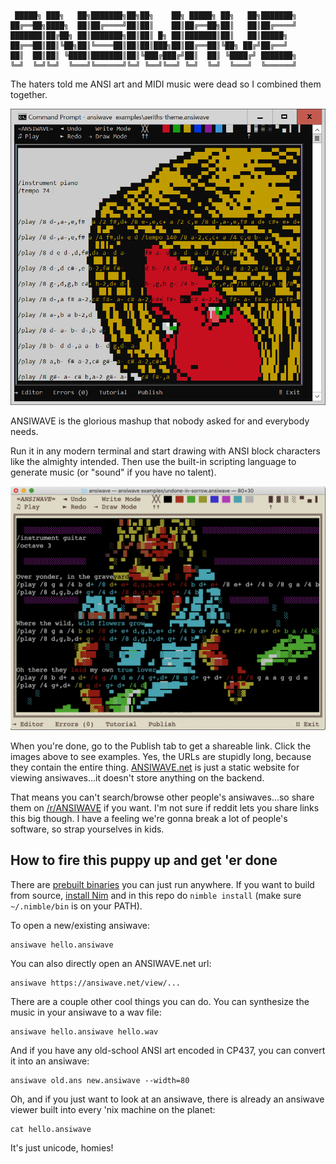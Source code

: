 ```
 █████╗ ███╗   ██╗███████╗██╗██╗    ██╗ █████╗ ██╗   ██╗███████╗
██╔══██╗████╗  ██║██╔════╝██║██║    ██║██╔══██╗██║   ██║██╔════╝
███████║██╔██╗ ██║███████╗██║██║ █╗ ██║███████║██║   ██║█████╗  
██╔══██║██║╚██╗██║╚════██║██║██║███╗██║██╔══██║╚██╗ ██╔╝██╔══╝  
██║  ██║██║ ╚████║███████║██║╚███╔███╔╝██║  ██║ ╚████╔╝ ███████╗
╚═╝  ╚═╝╚═╝  ╚═══╝╚══════╝╚═╝ ╚══╝╚══╝ ╚═╝  ╚═╝  ╚═══╝  ╚══════╝
```

The haters told me ANSI art and MIDI music were dead so I combined them together.

<a href="https://ansiwave.net/view/#name:aeriths-theme,data:eAHtXbmOFDEQzfmFTUYi5Npll0NswiFABJAgSFYE3CBOcQjICBAiIEAgIchI-AUCUv6EL0GyXVWvDnfbPTPLIUY9V7dvl18dLtsrW6uba5sbq5vrq_d-fnzzV10vOy-fwt90rWyt3tuxsrW6ufFH91Rp7dlsZWv__s319Xs_P76Cy0fw16sZR5jNVrbWMm3-yX0oJS5F_IM76-XPjy-pb6Sh8WmukotobnLEHAV_cwqvVrbWD937g_twBsX_A_stHknyDIrO7Rp2XH5q8ND0Wums2cpWykv60Xeiz-A3XDP19Qf03EvTU5m4eMilxjXNi6Dh29X3dYk1K6-fH1_mIfyH9lSA_L-1nxLw3aMuiCFu5kZCGSHUuHBPpQ0davoUm0E9tUkK1chwLr3JxPQbrjLE8OJuXF_d3Dh0b5_8vC0_78vPx_Lzifx8JD-fys978vN6mBikMJOfD8MyXA5TeDCNAssItFSUCQnJyXSV4pKmg4djmvuCAjT-ERYg7B8ABV1UA10KfQ6UAL2bOs91_yH5uWECzAE1IioZWeklVs90JuEHY739Dz0Wcl1Mb7TnFLTMCncwZfqd1BA01HKYAA0L4cLIYfGHQmYYR9xxgv2qKQ3qh81oxiJGpAK68rxMbVLooPSRSXZ5F9JPubnw_gn4rowAJcIUmcZz07B7DAdV_8ygRLXGDDG8-BE2CwpcJsbv6TYvaSy4z1SHvaM8acTQH76lsWwA-WwPhQjoR5qp-3BfWlZZBh6UBiiRA7_6-fGt7cwBOlnMJdho1RjHIYEB3g3FmxchW4QUDocBrsnPPfJzd5hFHAAYNty9IT93mowzhRaY3txYzVnwvxSG_6UK8L_9AyFTjvwvZcr_UsH4X6oz_9vVnHtqwUrI1Ar8L7VUJXcdUj-72lyyxbSZzm-onFPbRbf1ULvoGk1twSEqaG_BdgrRLajzG4qn6zAUsr0sVwaeTS1nOy21j4Ahqqv0ygFVlvSPy5L-6ZCcQ_pHOayV_6mkG3RrOWy7Du1zM-i3lju_ZWaIWiHLTTmWyECa4SrGHchOb1a21jY31jfX1-5l0XpjlW1cvmyGcUviWkarKTyx-AWX5FUMNQfENILVWJamUxWV_2WGDSNzHCKS9u0H8Cg4axhoB70hNqVTGSp1MkBU0kxmCP6X-pX_JWNEJYe1gXZZbS7ZEHMdYpkaqtsBmJ6tmban_1QC-k9l8M9dheAWtQbcCiJKWVxh4Rb11nBaxBzhFjXYcESpYByR8NACF1uMGDwwhNKlrEXoQLI3WVRbMKwtUYnMDIow_g0xqbek4NMrVWiNmRDYbbidjA4WcgrMOOZVDN5cUWcpUK1tlVGsXaBfGqYmBCBW_lnqVkjS5lceCndeRF93GWG3gWPBXeBCcdiYeUGAAeZVwbZ2rjKErO08pj2VCf9WNzfWmKOulf9Ue_oPaJ3-A1qn_4JkcXiqXQa_tYkQWcVWnfwCQbknx0VyrCD5gGNJr_Gt1HGkkxAQCiyB-UpZz8pnjFoKozSaIYhhyJKkRSWDn0tDreVNFjilibJLb8uPyvPo0nxqkGu427H2gywGdZgU5G1mnmXSQIkLPjFvTrVaU8VmTl0ptYy7Gko4p8n7L1CkYr6VZFKnJ41qWhrEtaWmXXBvt24NhVwwIzJYaBlHzFhEHG9jRILI-b_A8RjjakuP1Cwf3jWpRe1RNhRwgDb-FUScj8GM8q-bTaHaSk-E3N0Si2z7IK1Aq2xrnMlCR4c4gSIAzdknDWllKxOmKr0X-_LNJKipxib1XDVkrQWUXouQjcBdWNCBxK2AXa9tbohUkNIpPNEJFfMJDSwrLN5_0-mvb4gR4--3WmYI0qlfpPCOCQ1KPYfaKi8GFYNEG_EzKiUs6mg2S5TItghFZwU5gkUDmh3FDlT9vbJFE3vp_yvSwBUJUVH7e5zdJuTW9ssMCR4bZQa4C9HgbmKBLgsnX4zqqlOFiXZtOJjEyziVRVSxTbVwdoGl_F9YTvzcpif4GseH4tHIJOzsFSLCquikeVjCfHbARNuYe2DJDEKl5K2q-HJlq8pryBANtw76WwHfalPPJ8sfk6WB1C9OWR5ogTSaXZORe23qeGsfCSkYblruKtEhH8u81cwjUNF49ioS1eBVWOWalFFr01q_2c4Li6BcswpreAfcQvN7yyuAL-zfLwrxJMGAWZeEXtycaygSFMWcZQIqN-vuLfYEvIqjEirGbG4wjogYTbsQmkJyMlrrLwV7WUQFk27uQR5ZOe8s9bz6-fGdEQWyeUVLB8DoUxCSCvJP2x3U_xNFBGwPKwpum2wwak-ALCDa0LyrjQbpJsaOWSjVRkNuxNKn2gfaTdrtZWmZxvRKjVWHrCaU_yexJpYGBOziqFZwAekgFUXAOv-30gEzlbEyWrFjzEgPbVKXmFSdWRlbX88g4MC-yqQDhh9w5IBvt0WcYKnwM89w0_DqgI70fcPG4wrVSwI5e95Zq5N9GDJ4xWJJhwMdCG36ikcJ-r9irvg2SenCnoVXFC5Lxl-CaWZ3a5v7k88UIqww6z6wdrPiC-TPiY8By6I2Eqdeui_Sidx7C_dgSjpw-IZL5llSVFHqN9f3M5NN9-lm9llKd2crWyQaQj-ziaWsL0nsmUqYy_6KpAnm-qTdy1RRnm6XWQ_U8F3ttfXAzwcYzq7s_4Zsyk_XmUhV3Nc9tKPmsbeftccseFSVjxk-hB3i5yJTUIOlEcwErjvREbqIo8oulGw8CCa4FCVoeOqpNODfrWxtHCK5lmFhZWujkHsxGqZ_OTccTZCW4JqVTN-Br4iZpEOiFxEWzUIktXJqaflOTuZdMlIW8gYgRILGm6mRMlErin5VaLmsAowQUuDxzcrWWk65jm8xaS8EEAvVSIvjSg5DLxEqIrqlBXArWwBZqZkF4VidcJdYglMQbLFiQya8pSwxtiEYA-fSerrwud85KU0z9D8zQuSZM7btlrbz40pREFbQ3eYiFaDExsEBl3UwopKwCW2zzAuBNHIb8S9WbUYBchT0RrNohFiUoornVwCSId1jXyhnimylIOJOA3pli-m2RbM3hBxeoGUX1wsmQUfUbohmIpV4YNAKlimz1EDAM_PDSVMxQ2DBEGZECUjFlqPN_AUlXpJMoOCzODKQkFOneVxvu1hPEHNZfAxIhiZTWAzDrhEGV6Qrl0P3xZqa66BshcnsDKAqd22yRbnil4BY5IrI8I5x863SFIgPMoyLAJceIXEIWUShsatRxWA3IoFB1SDo9vLb7Ds9ENYDbLGUuCBETVqlqPw0M6F13-okj9N6q_YamA7CWVIGOTVWzONFjZWk5NKArVO9xTwiqUj8gSGlJCWO5rHynZ0HtfiYi5BHTmVUoXBsBklVmlyu-dtdZva6IORbLjiUg_muYpkDjLPrQjs1dA7aqKU_hewE0h3ol9bMGgMq5eWTVx0hD-Qmrk9_IzbqbheWuX9_oosZiRowCRJbI1DI-G3QCCnEEluMUIsyfcfz5jYxmIS3jnvUCePm6GWauCNQHl22CcD7UhAWnVVGrpWtpJaFdhsbLu1ElIg0USfjPUM5mI-EFSDQw9QgyCH0SC2XoKpooCFR1grXkmgZYcHo5KFJhpQDmxsH9Nzp_gPKBDsQYp1Dbhy4d-eZH8zFIllX6pa4AGfgwv1RAFyAj4rRUdtmjL1GCb6cPs5ddl0axwWrVRGyeYhJqVhuQ0nWkAXYobRNlMnJ8CvlCc-BlYL0kns6K1ts88l0F3H-RBxZqBDGHlHI9m8NoW0CA2jZCNMQYBSbgVXEknEM_23oPlreDdhfjQZCH7y3z6ZqeAd_EU2nPJJC5Gi8ePcqLXMxcygKH0tE4giQ7VFkSQg2VTKDBUeNlqPBgGgmEACrEQDpWWV1QX1cLA8yK5cI52g8QV3dYqUgS-G6uJgjAUi2O2uDco0Eii3foSZfZCpgc2ax2_DySOohRRrY8RDK1w6zErs80Y9BULGM8m5KdfCjlH7zCpH5MXDUfhkjY5LshooTZwGmhjiF2EIB6cYVioE6TtdmvD-vVATAnPJPIFKkRmXqTKNJM1y_7o3mLxypDQwpFGHZPpyHEKJillSioZWmr0T-ADlLNGI1s1cVOSz6Vp6Y-FkIlZktJRJZyJQZermLauf2ialjl7Y_0Dap1ADa8h0gMak9detMedpWQxBeI3PCO3CIU7xC5FV06Nd0xghN1ZK77zJcV7N-56ihRiVwh-nFzAZQ29SpJ7jEKrVdYqwLEFsZYmSeCKYxS4jxuuAZ6g3sPI_uRX_6fwfXpDLPd7OWbMQPlKYuxKhnjIvdzstgrWqqQpPMCxKuZ5z01gy-0AdWhnHZ3jIXgKaZtRSnxrBVRYMBS6O9GKvJrmxn6oLZm6adpZcocqcZQFnn9CFdb_LnytbGevYuKL0gJifE_zXuaTWYpL3tVCjORljdXPe0nk-FkEM1UomAnlXYaoVcnNnLuObwb6LIzY1UcVEXjOjBRjejQ5YUw2JoPQ3M9jSx4VfzjcjwmK39bTgBAOdf-RPGlSZMNiik3lIAuISb1TGT-4wf2_FUJtyLxFB8HFRFTN1khEUikIHFpmEkIxVQQURwBX8ylFTQvAeeiNaihWII3GPYSG4sJRtipYg4mgJDhjc6k78Yg2_7kFGC-HyYa9BREJfHYkwYDD5SKvrxgZrqw8-PH8Rbw1AIOVAoBuettc4nEbbLNnEpf-PexWDP_Z2pUJMBm1m48kXWLxUQiMuGWp03S-fcDsrmQU2pBXB0FNEKinJ9AOujb77wih0HeyBr-3-i-Ea0qEEM_vMKBsWihoQCIXamA0P1xYHG3_1A3fiqXe4gdygNIY61ihkuEtoM-WgYQoqzYCR-k8o3JlReydyoJEA_EjXxRjIn2qXF8YxHm6J08qRVlt5WAp_XLRaHmKKOERLyI1pJYoZwsi6AqIOSa5nnGaYfJS8iloUugMlGj15molrzLcJcqMNbsgPBjF1IKEIrmapNgxvitVtSeZtClYogNRxLeOHpDObRuHm4HZOWjHX4U2aOAObinzE_ztqRuZhimDF_MGQaE2-AjWY-2o1WKywhOOWxkD2AkBsr7YaHAd6H25loyxIAQ_riY65wLmMuzV5mN3M3i0LmvuzFDu6KtAzKYZ6n8ihQjXYNpfqbvrH7UM7iW5gJZyXsga5MSYJZ9JTHVI7CGnkupllPVHP3wrzSgmbbzySnc5603snK9MDlwFNlbXN_MnLoriRBznhjkVBpfJhR-BT5kMieyALKTJiZbSZGTRi5FDejkv1uvHKmNiuhseyVPaMqYlr8f9X_H7Imdv9Xk_AN5Rkp34hUabm6CxWcE1TGjeLvTm1lr3LEUx4VQjoGQVncMCNWYFWW1Gih0LhSg9amYEeXj7ay5ULJyUjyKCtbaXBYWh-4MPQEHGTvsEKqOCxxiZY2V7xFKCqrPJKOKhyDy6I6ncKgKqvFOc9Wm3SWnI6aseEuYPGOK2dkTpSDcEWV9KHQCOApdb0VA8WXCZMXpZxjkEKtEdiq0ZECgXJDqVLAImiPf69UtF-meX4X7KbGUMTah1fahCjoLHq0tcdZHRd94gpNr2xtHLLa0YyfOlrHFNXIdBSviT6i-ByDesgta4pWIypURPLkgDDJoiQI0n2zkVxoHq1WPO4Zr0tqxddfiNvCpUBiUVnIS1-AGmUjpEy-ySbOfgRdtCCJWoKjKbos7AqXBEAFPF3ZyqSLhABkaOgjSWoIHtZYEBHcEM0ZaiMF4x0vlXdyJ7tpMSNVBGAxzgBfGXHZZRoWvRIZYq9oqyTfZu1f5Fet1JBGE5BjqHXzLo2yjiDxcO7Q6TCL0r-ivx6E_BN-5p7LBBlqdUOYKgy-CqC6qxPZpMMKuA9hDNKpRrZDQHHhcrH0gPMdTObJ-CN7iDPuIfwRQtIUjaNSKbcYw-h3rvWgNan8VA_MivDU7kTH7COote7ijtShfJtLIGQaWporFa10tCuJcIEaTbB2XUA3oAtoNzG-oGcBEIeD8ozKjH4ByOnNv7TioPRx4a1YexIEAQwRD_k-Z2Liq_53tBMH5wV2UGkeGcb8mEFPjDXAk_VJ392EJPye7_wFsBe1rj23vvgrIr9VFApzCYUXZReTQrHYPY5ig5Z288YlZ9CIcEsG2cFDQBAUHq-BsPWuBFK1F0FQ-hNQqELjonTL09DsVMTPoNHZyh40GFE5sHqUjpF9sy8Rr71Ui14nErYp6JzOPsaL3BzQIxwP_FjKLBxzhDLZAqhHNjmW1oV6leskkKCiUurNMeoUkBecSSYP1Sey8HRWbCeF0pj4kPqESi1VySPHgLkssdRnAgnNmgBiQ40xNO1YE9zPUgePE6PHGHOUU93sHHivEo_lX577qD03Pv-MV7GObu5s3UdhIT6Ng_W1zY113L44_dfb5qVbao-6fMtuT3cgCgr3za7x-w9IUnZrOngkZ7_BI_YN4UHmhFc1lAnUaHWhAjZaEi7DtLhXxpb2gFcxedrhmJY2KfkFZISAHfCowZlPvmmkjgpxEi_oGpzCUC3_8HOwMjxpbPpiowTEQ9SMWOXBB8x3yjCd1wIBl9m-C5E8cwRNbLTJvaG4l5l5KK5cgFamPjWNoo0CNHjWpcKWMdRIJAptLEufNSFGnVaTsil-zBmyjQGtKJqqVcBgBlRfSnRvokYzOoQqOUoZ7DzyhDhx7lAMZalT55VfUDHdbo4xuk7Lcowy9VZ4jdqypcdGvPD_WTae_L-wEXMrDFcPXAzfRiTmE4-TV4vQiOBHmt9T-9fr1fvpueK1wXPLTe3zsfTH4vstY_Vzv2tsX_p-E9uMEbK37DtqKr-DvE5KzkeqJfW24FdeYupPD1SJcspud30baGOV1v1FO-RPSjIH8oQWBFInMvhAVNF6R6hg9f5WwerdroKNVABqMdJoKtWRtusuAYUdbUkIO9qcEHa0TSHsaMNmXwDeoHdJjaeF46ahIjE7M-rpKA6uDjD53YVRBzcPBWdybyOfHKMRqsI4Vj1qidNcefozpXitQFiLNrGQbSPFRevrLo5mVdrRaExRbTAQxezrcYzZ3aTp8cTOp8e9w9OHQFWd5fsim5qDjoZSDpLNBVR7osyZTA9QDCQzradcMpM7TSfTPYKXWqnuEb7USi2IbqYASZDMFFQJkpkCMfTN8vh03VmcCI363G7JUaum0OiuZzIHbDHaoGgDKF8DKqU2QBJsoW3Baot64wQ8X8EZFHGOhf3Qyzoda2HkErHHZcXE32JRjGrqbDE0iRWZLSNbJDhFlabVM2ZQylnFrpN0PLDsaNO2azmacQXLzkTyZEOjWH-XaeBp2w6dWk0aIlnP4bTB9B9OG0z_naXEKOzBfACx6S5L_zQzP0e0rEM_tXYD_dRaDdpShlL7eQ4XxDeQC2IP_1FBuBkGi4PltipnEJD6OGx1G3S0I1zodR58Bq7EPm1MYYMNCUlzFqGBrC3WWHPHsTxBt8Rq6gsXq7VbdKzW7tGxGshKxwqFkrZYHfVytjtwMeB_5tTUtqKQ2mIPnxyPV1VAO6L2EgRE7aWKeQtMDdXfwDrzGsq2xp9YeI5vFa_2-DW7WX8KvZjjU5jeCjU9_Xe0w_y16OUUPoVeJPcp9KKfT2HSWFYp9KK9T-E_RcXm5P4U5qeo-TFqnnZgqJynQzmRefp0AaAPiUznXKppJ0kKPpk5qwT1mgcDdUpz9hWkNM8Y0CnNg662zefBWZvWPIgbVHMR5KDKNze12wTnEVq2odZQUjt7O2-qCx0f5oPnXBYxYoK0Q_P-ItNeZrnn4cVjaS-z3ItA5Fraix4ymPYSBg6nvaSxs_S-_FvHznL6sjg4TTGIz-95q2338WwNJYzut7KyVq2p0BEqczK0KZ_Mv-AG7nIyLK00Khu-WOdWNcmkWzCtvKOncIywXx6D9i72wM0rRXj7v3DqRk-pVN1zu65UX5MnPKTMuW11mLB0frZJJpBkZoeLDtP91lkXF0_S0bi4X4U0PhaqdsmCwPJrmbM49sQY6FCcrxEWYycW7CxCdVmG4q7B9EQQkWcVFCrG0zx8VyFRghsYhMHETApiZ6HwPnW6n3QhMAtqox8pYVY_spWAR2FevgeCh2Gi9FCpOAqPg3kZec6nqQGYvCIw8X6yKuGcuneWrQVSUkctkO_oIFClJXQgS16qxjmccghWdvRaopVm1IGailehA1u8cpI7TU2o8eaTDo1gFe4cqAyDIUeznpCmMlINhhwhHlX7kZ5UYUc6VIVtqVdoVB4J21O3kfExubwjvbu-Rn8YOb2FYCQLD8T1sD1NUhnoYdieJlkWGfXUrad9R0B4Qhl49LU1cWzjGA_eWZgWINq2wrQgmGr55uJ0dxWUqrm_plQc4jR3xZz5tA0DHacNbuRjSuko1ggVCHrSx8bqJrsXT6ojVHRM-Aoz30zubWmVu7OSNWbuTTI9EduQOIg4uaiTc-wY4zpiLzFxxDbWE0Rs40NBxMmN0yboBBEnN04fuC2ijhO6g3Zs7esQ8lFqM4zVbQqjFhnnsuxXUQ-4GDuXV-Nei6u9ZO26snXxQU2yHxibayhDt1-JV1HLSnR2ZuYT7vGIbd4FT--OAGd3s9WN7ULLsnZFq8pdODB8BaVhe9M7XqNSXa6OVj_ZwdbtUK223u8zzCrX5CXbtdSxzbwvt1aL8n8Z6vk_bDqS_gv45P8KU_ItbccyqYqV3OsJ-a4a-Oi_mgkuMgHUbECBty4hSWxJs3mmU8e8Jy-FJIv-gKWIguCYRJNRYFgfMB9Barmo3os2zrhUrHjd1808cQZqun0sg7SrUW8VQpkzDhp2Zxx0gVWcVoDQuBgHHaMeHk1m4c9Qd6Thmo22oShWj1MXrKPSG_-EWtBBVcEH5sRD000YflBXHIwRijiDMZqIa848QpF9wXmEcuhgjPb-G7QIDcZoGg4qxnb0eX9bbUepmlBmztbtL1XTqAXzqEhiHejjs13rjcYZHpwcs2dA6Jg90LaoPHsGo47ZxqMCswkrS9N6Fro3tNk0xp3SZFOQOGi5HhgIoveMviD6nIWf1m5z0Ztq-x60ChOYXIGJWOY_QLlk0-G0YcC5pTQa5a7BNOZoHU6jRxiKWoe3oXZGEuWO03PuwUSXpwYDj7XxgDNS3smVPJQqGxRWTDWwY7J2cLI2HCmCskNoq0xKi8tX9konT5zooFyhzrTN8VvZUBPtKtFyctqQr7aD8cAF7lzaAgMh7AaI5j6YefIR1MazqexrD8vw7R5xyvcJ8ihb2eKez3gaB9NYZZP1tmt79h8sBiDcWbac1aW4A9lggF3RLUAJugWDnm6BahpGBPtmbK2EoZMbNinHoL0C3lpt3D4Cab0jFrAr-wgYkTwqTuTKhJCerq9zAH2ac-l45S0EMrxKuiF3CGKLIPkTiyp4okxNYevqhMP20kEUGUV5kwOlNc3UElREGAcBuagWJCSCZWQEMsK0VJKdJqQ-HaRGB2jC4d5VOmtcLjNEbZBAao8CcWIgkgyGG8k0Eh8r4aLtusaCDnaFDjpIqjpobfxR70lXKbbTyzsnck1_0218zUemhlvVyNQPCA2ytbY6wrNzNmTKhkLGdZucojWjgSaJRTZiOiRSpZ95IgxZPSG2OI7rmbQ8VcAiILWOP53WCbh5_o1aDVs9Sx5aCsvHC4gArGRPdU0grxHCUoKgFbLescxoZgtN2ZV4xVWmVuTPInZNka2Gtv6hQZlRrchI9maSt-zNJHnZm8ogSDeTNAY3Dzkti27adYL7y30R1_CRktp8VJC5ngw9VMqsfXhv6KFpFwC6_PzB0PMyLGl6YV1b6lTonGUKdGA4ELNWZbyrZF1cd0ADoi3hs15F45mmeb27cVgAYPDKzDMW2K7pHAysLEBjge2y3UrgTK_NaVPw5tS5PHa5romhCD1tLSlEMtL84RjJZwIFRhYf30Te3Fh1S8zHY5ih3RCjqwnD1WrjMSrDfCBGVz38rGJTjMYRAjH6S9U4ZNtL5aiM-BrbpQhNgInCQeDmyLqI78pxVB182phETFro_0IMmIvBYoYW9UC8Q9ceKH3h71qUweVf_gw1bolOJ5leC572pBgUCQeFQZY84CDDvN_jS22FMxIgiy-lknhykwiGShTMzIgXzRWPLNUnLMFwl-tzMkRyh2BOMkQ_o0IK5YgdTUC9lKhyrZ1R5Y-vgsqrQ3xR_JWWAOpSh-4ry-U0KutYXpiEqvwzYWv-mQQmEBvzzyQJ5WHmJDeYwiLBahVvRT6AgxoLtIPIz0AfpLLw_CoRn6VGMlHz8ZI0AESLkUYvNuLSUai2IA0BAlmz6zvxrIOjl4FmPZUNL7ZFV0jSeyIa16lROLL8K8C0JmE1hlN9WUezFAwHSxWREs7jg4JMtSHXKdfVtQaM6FkaAl8ebdQ1ijpZWpbWpKXa1H75qNNZ3gkXhDNe182zFHzEuKAI0IGDRI18dHo96-ziyypdoeGxKK8EpHmpYDZZUAFgsXlNxxYFu0Jiw5cQYKRvEzlRlVngQPQjCkxbDac2KAOKET8dAglR9BxSw6XU6EF8bJul0KD4zi5C1rvBug1gky1N-27CrSAUScHWEF0IFrMGg6da_2zvq1z4vsyB2vskumvbppJUg0dkywwekbSqHlFupFXKQ5Je10kBJkJI4clsbxKDFCvZ5bRhzOa-EpUrCl9U8hQOOnkwnG_vOBwZisfChf0RhAs7JwgX9lQQbqgdp9QXSLsSDlcBqGn6gaSVJjgWbrwIfem1lq-hC9Uam7FwDV2oFm2NhfODMA7X2tUN7bIUEhsCh758Ze8anoMkYUnNLg3kpBYnjoVrqKGa3KmHs56cQyE7sofA43UnPFYucI3BG4tiHd0agze2SndhuHHGh7CNMT6YbYzmSvT2L8RoIbTtz4Mss-0xxqHXxhjnyzZGTw8SZfWUa2KTTWwFVczu_CDTJnT3T8Te18ZK_O12mPe321mOv93O_vztReTbQ7k2bh8N67jLbasBInEWtzdit4iOuymaYbftonZVTBhvyawAqj5bOpVdgi2FznhKBjLncIZmC3bTTG2RD-QpywDhcOnIYHFAWwLYghdYwrR3ARnT8WT8bG8u-jc5ZJJTAdo1cmHI5iX2bTBHiQnkVTJxsClEGTCcDQJtG6FhA2xsznoh1Y5tG2S3miUbIpeKTGXFsujMk6Vx2PDV4w0cX-3GjALCMuOvTBo0Zan0X63l6pGtx6p-Rnq3TGNp9KX_amJMJwi31NRWNaKaMuuJGOQ4IfmwSsQy1foBdg0wywIY3KxvmX1kJwfhkZ0FbEvQzjDDo3C38oEErZBgHo5FZrUyLBI8t54H9vlY-mEbwvOwIQuTKTDKQA0W22Jcz4eJ0aSFwjUEDtyi4JUBtjr0Ksx7ySfzt9huB9GyGFjBLqsxGKavfn58lydYkpsTuKIsEM-gPrmGXKB0hluZqoS5IeJ0NImWgpXVDKlMJQCXsVRBbPAbh0ZYYeabemZRZjVNL1e6D6aeeUUIz7bk5tUiQC5mFlKo87TpX2hKpoI4MeuQDs_MpaLx5AlfMtGFc7ZJyMg5FzGHi662CcmTIGUOGiUyO23ky9V6zcEKld-btTbLTFDgbsf3rS8Y3U9uXdr9Ij0SF6FyyJ5Fm_woqbdxdKo1ZJYSsqErmYaHR2kcP5Q5VC1B1Uq0_wvJckWUPeSW9_okuIApcMgUfeDiaVg5SSEOv7ZJQ3yg3eOosjKlI_xIE7vw7VUnrClbmFZ4eDUrswp1MLw1fLXHCM-hictUFLqyyCvef2MwBZYtKkfyjUXqqd2wJDYWyfrBNUVS61-XmlP7mJg3J-ve1xSpJpjVIq3RwvziDtud7fRapg-W9RsxMI7cDgxB5LmK3UniOnJnZy2w2O3IG0Seq7Un1hkOfJbFFZ3IHpTGSyUdka1HelfkTkDVkaeM0XlzrivrjdEZJybSD6QwuQrDOn1XCqHqP56CZuVkUerkX7o4yudhegrzl2EqnmGTlEML6iaOkcSgOD0ynE2hYq_qTIOLMs-ggWTaZfnBZOahFUhmIsu2ycwDB27Zs_KbmZKiPF5Qk0Nac7c7PV5Q--vk5qmp7M4qirSylYENTRk9cGkFuYxYG0m3R-OI_QNsU2L0kWzEwTWZyLIva3mSlVzCqryMFCd1eJfXQxKFTyEi2xjS6yFv0iGDF1kvsngO2SajElmvZEfGEkftYYFGNmuSw1kdbYyj2hcvbr8w4U2awQEPH7HrqcUcvmelL5XPKQVk52T2ihWbrC8ZdRrv38Gdyt7MaMxNCX4RIhOrop6I4lUp1nfblh8LP_Fa5PwUdREkJXJfWd2AN7RvH92l9aF0l3OitaHuAS0KdQ_0LDc8OOQfQAmSgSIb1YIAmTjIAKc9qzxk5VDaoaoWKihuEEpPv_tQVDLteBOF4yS1r0klKDcPmY3aQo9VSocea04dWjtBmtCpqzgCwAxBqLbcjOXIzWVdc5qitLYZRNGuMMsq2ITqdxWMp-NiN8ymDLVHZlOUVqrjMmouRoXt6rbYT6wx0vioXlRO2t2xMVJXn0_th3mKOVdZKeYgntiY4caitGzSrurR-1YQnSGLL4IKi2ko-L3BiUGWTwKxlNeCyqqeoc3IklCGHlU0j8jbsPEkht5tI5p4ZvGHhLK5Jwz9Fc0-sxSdp2ALmy5r-OgETZr4oj1FeLJaHuF6RGlclpvflPnncEU0XTBXLJPHsJQPWgmXrcpppA6HrPgsc8yZQnAa3m3vR_RYVvBp4iteTobomB7TZitm9l4LoLwauaTiaE8OQaBjPeUQCkJZWhFI9cEZ3eItiEm-KfPoTHfhdkBCjXNek5aixaIxT2qy85YSiklqU6YDLRATBJH0Y_dKCSTi4FFoUIKpcPsIMgynyiVIVMlaUnXj5UAp4Xl9FkwLv_65E3oHggxazRqmhJszGpzUW1wqI7MfJKsVvGibu26YrtaiwECQwcmshgo0ZzQ47YJr2hi0muYemqYXtOg2GGjEjtiR0vg0YUPzys2mnHXgPl-OsY4WB_PcZXr9OFprMhu2QgzLSuuHiuiQ-DClwjYWki0KQ0cm82VADlOSWp0dEp8DSYw986yYJ35zhh1WrUfiN29444CP2RTe6GUhlr3AvY9rBMWjHitCLokhxfdemTp97iyNsWd-epLWp_P2W2_Avc6MaiVMKdqBDggoSwrg7Zrk4YhO9ri3gEiV2kpZtk_grUpoqwCUtThN2Nl1o6wZQNMoJaiWShRCRrFcmTnLzsVAMUJNIGM5ErN2yblIq2XrHd4FkHYGUSSEIXPPj9KSmIToGWg-5TQ02raBVAeOR0skDAWo56MbI5LSQf2b9v2hktjhSyJykaR1vtn5VvYLwXgztNvnizYSYj1PSi5GbQtDAeoFlAQ767jpFFiMwuXABpl0iL-_hjf3RIgq_tKkKOa5EyCIAJnqeqA81pAB7RxtOCJe6oVLCMRATmWnS1AEM4oqAlSqltYdAZR5BzEHHVRnQzzQ19xWVLq0L0hRzZA0yAO-4BkMq7zWCJlBtj1Ir2OEsq-8jAeHREhJQljzUtLYBrHlsEMlNsB4Li1AAwo380r3iKTqGEXopGHGkRPsWSXszRIT7U0pbNExMSIf2dAMQun5ukiAwSTkoa5V2WamQikiuGUTRMJC7HBFLlAQrqTm0vCEwylLmJmLE67CwKvpjDdS46RxfckcBNdycoTwcdsappZUxcK35GmuLXSjZX5yIYUxMwOrUuIeVCje6MomzpEEkjQJOctWQGU1CYwoTdDI7KVVZ6NSKu7RPEcuzapaQ9OZjOv9B-ScVEmWzlUtWYL_IJWat6qC9TBsPZb91a3Zlfb7UsTJwwdBsPB3vj-RMpvPrdUbvxmAwLNksfq4PxhLrQnupNnFaUHRrENEvgyjwdbwQhmwUbmLukFAjgEtQoHFgplpU8Mfbc9mJapBZsFtISQY0Z9vW0167ZdKCRczid6pLdu8OCrzF7NDZxE80WDM5CkwMmmRd_u5yiylwuZcKgoOXD1hIpSJA4doM_-sZM-5FnLkevNzWCxoqdwQIPK7Kg0KKjrMFMTlFAm5IWfsIU2kScmG_Rk1Qc5BbrVLhkBZsJSWscnQUqVGcuEpAeDfyMItfVKdmahJlmsoYvO53qo2Q6c-wZaHpTSK7upX3sWAoQ8FElAycPTBnJHTWBS1kdIX0ROTR1qmgxsWgHAnax-ToE-rLIGGlkBAMh4qUKboiY5KxiZgeRmakYYFexiybQnbnKuoU2gGt3bK0szXdWfQmrVGUQVtIjql16nBpzCP87UioZUKIaiR7hzdmdPXOW0Wk7WsTxpm2ZXYQthge02-hqmPWgcZo1htlY0X0NhQHGMdzx6LvXr5RDfIUXUDOKYakNoAwZXsWFvDdmmmN1FYjVnOkZsJ4nknpE8brDqKUwWclU0HBN2XQHCW5kQVVC2HbsNQPWcMMlCHPAwdWpbCMDXP7MW14jtga9OGbdpcJWyARyjkCDJQJJWFhAUiY0xYFCaQzugcpICFbj-GgfUkbeQEkWKCKgcWyQyFpatkR6RnC1cCqJnGgWucmgKCMp7nJTtNTagEsG7ONBDwQWBqlg_62Qagq2LK47DACNNkAIjHTEPbTkBFeaT9yhGw1fhA3Qjuspajg5i5hsz0U60NXqmxPFiFLgrTymYTdHl645uKJgIMMySX9_tQBIcygsM-EKcoJ0cOSFEBG68SX0TRVMLe5pl2KeITbghCRERzVFM1i8JmGtMsAYFqAmQDAsFdO-FREfvIDzAOJI5J9BeTIJnplHUNBFmYb0bQi8lQQVyFBqVboAW459i1wFCmvtAqABSxnURHE_ayUCmCLyDJCmHx2OG6sWnDg1wTD4Wy99Ian2tBFR7T5FsJTVndDG-VmZBEACGPHUK9qFQy8-VlLjNgjf_zEjFMNW3EPYUXGgFCD4-AhERoL8v7tDWMqzzfHlATCEpMWT3SCZLVAF3leogt15OFABge11FDsxDMnEcOlsYAW5lF5tB8Ese2klornXl2EJCUGS2GvHCeo5cVUmEVTaX-efDo9s3b9y_fnV15MTt6-dGTm9cf3VPeQakMrs1o51akHp2V434igHlgUNVWvFATT7jX2whCYdKaKIDslkcUyMgodZmvGu1JmVXNDXL5_uPbN25fvza78mL2-MkL01XQv6_fnz924cTJ1dXL1x_dfnJrdvPy7fuPrzx49ODpzVtkmKDX4ycvbt6-fB_uzGZX7j64eufJowf3b199TPf2r-5fXT24un7q-Wz289P3n5--__g2u1Sks89fzxw_O7t4-hgkol6peDuOnTt_phT-5u3L9_fOzl-_PiMqPLLj1pMnDx8f2bdv7eDVB3cf7H30eN_Dy1fv7MPS7Ll598GVy3fTrWsPnt3f9_jJiz25lnsv33-84xd1ewyb"><img src="screenshots/windows.png" width="600" ></a>

ANSIWAVE is the glorious mashup that nobody asked for and everybody needs.

Run it in any modern terminal and start drawing with ANSI block characters like the almighty intended. Then use the built-in scripting language to generate music (or "sound" if you have no talent).

<a href="https://ansiwave.net/view/#name:undone-in-sorrow,data:eAHdXUlvVDEMvvMX5vIkDhzYpgtl6QkQQhxYJAQc5sRSFtGhqC0gDkhzGKEeeqBUqvgtiF8zvwTJS_w5cd5705Z1NCO9l8WxHceJHSczGA1Xl4fj5pg_g9FwfGLw18AejBZWly6uLg_Hs4MpV11d6I1YrwYHo6XheHawJ88Xx7OD6exgZ3awMxgtXxzPDvYHI26_4RyoK5_ZwRTeCOCTd5tvt849f7e2nqMxGC0uri5dGHMb9J3ODib63UlINIMRFZN0RYuf8btLXBqOZwcTA_4Fsi7y-1QJ0oJE1s5gtLBK6ZA45fTx7GAXEGaYte8E2DflytOGKiGMsl6fLzEmYySWEEFhbk2pR7TeFBqfILOmbYSJCADcwWhxkUEIxxjKngIivk0a7a_UfRls7j7s6IkDh7CwZ7SvVCS5FEmbUNaKfsYF6a4g80sHp7k3WaQMP4e4k6gcb3rPhEqwrXyJkwQtUTvVL2Wn3nZYhv3MNA8Z-fpgCPqCf6lXsSnkpGEl8jJNzNgLiGd9UuW2QBYqfNe7XJBOGobGpIwtx_hl4LsORSbZI5FKizYwwcRKO8iqCfdL2QXYAyXf9vkLbEF1O00FjvAlBusQKrPD75SmiDLdlWHKsu4kEQBWEjB-Kqn_elzfNPEuiRSpLO-huvlKuJW1j9JsmahZObF7R_zmNNLg1u9kMFpeEvXlVgAhLwLov-J7zDzIyOd5Wmnj2TspFZ6IqCioSuKLpMM4tdl_oqCnOAwDXI7322_dl6j_Ip0NipUV0dKYOJIWbYI70xbU2uWcHcmZ5msDyf8yO9il3F3ApvqprR0DuufjENE-kWVaSczE1nA8OHaIZuKCI2TSWOXl4bgJWfNbBku_freO3-MhvzsYLfFalbkr4iwCkPVvSmRSJ0kwjCVNpjR0FKGJUMetj4WUJDD1xipRQClMwG7qvqDTkjjvN02SgYQmr-u4hmq6rk8upUfsatdN1ANiS4hNomuGSVPoKl6TLjFD9mDFabzhBeeuDk_VVL9DRwGn2Ko9b4-v7PGNPW7Z47Y9btrjO3sc2-NaCAwgNPb4IgQG6EC1xxkOIKeoUFnikmzB1MKP1kVfdGpVrWlTrdhRmTZJ8q1SqsKc3rs-9S7YsMenXeS_D5kNbF2Kx3EaVNHcKcIsC2geo06gzWjZhzWKqJllGQjpXdWQzGTAP2o-CX7np4degqURrRdQEChbDWdWtloU1hE6E6WFe8I069-eeukYlJICEslWJbNHqp-tmT0mLlFGBkLqaamnCb9CufTqHaBBMInmfS7Bhg0vUFhJojVN7ak87ucLZKZ5xYlyMgsBnRBDNyzvdg010IEw6j6Goxl04LMuYGdCuLF2hgKgJV6GTcQaFxpuUy7D1eUloY0euSw9MgR6JNqWh6smiuLGVEPOlI0Zd5mKkbVNw1L-RUz5FZGWFVY-qkySx4TSNRE6tbObQfu-tcf1kCvQt8BMgHApLADchlSAGwNbDgs8CVOJ8QurSyury8PxaXyhQvpC0PWFkM2KkcIAgIuLqwuSIlA5ZcHX0RSSFZfSp5Zri1JoCLgU4mFHGWJNR5njwhBrLS4GFaGscD1Ppv51yVlPAHjKQfp8TlRH4SHueV5GRSceERfzvApMk9hKXsElyBNRnRtmBU_KOyyeFX4eCWYb7YWY9IQZSctRcTlsP-Donace6ci2ekdSmn9gKoDJH6Z5mCAgFZCGVIBA0oZN0LhlYDa8YTQnfUF4pjfimdcl6Y2aS28EMNcRMPYVrr4TE-A9L6_Qnb7WjgbFD31flnPqv1dJaxYSjbYQ4a7EEM9eMF2PmJz7vsnTMyAAKWPDsnYfuQaThZQWTeiigFVSddV0SDcgGwDLK7w2Lza8BJPkrBQDbsesNNnmUQvTvGCwuefsgKIIGR-6C0ZGU9qC8z6aFXMTyH6kLjwTeurBEf8CkdeHJQ21G2QYl1pMKWQhbkypw5gQz2niJIe-esbND0v1k_no-OXtdrJ-1RIDO0zt_rRWb6xR9daDC0b213ST3hMZGNctbFFnacYUcdAkyyCJAckf9iXWNjFgPHnDTbZd1ARn_qcERkLTrScSON10TLEAyasS41x3fbqEbPZ6ZI-x_QeWXmwVzmNBfrBHsExhroxnOpinGAI9EgTVXwQjW7zmK1J-f569S830TvY3vFOLTlc6a4BSiEm5siUfaKiB88RsodMC05ALMVxaUd2t236ssdIARR2uTisxtrOxviuhAxoWUspTGtHsmWYZ-7fs5MVFLJPMWJ0M-c3nweLDDFx4tym2a3HjDUDfpW6tka-iQPDCVQHJZ57Yp3rcPKRn6yIvwHOUz1YbneUzimo88aMsSK_RVcKpcwiqlcsvV7dchfUBXVmR9a7dQmxeIiLbl2htheS9yoNUosqGcNTUy5RCUJZpo2ietmiS6Chz8jfi08ZlLeM0S6XM38bnNhk9xrZoTqsOKCjTBw5NLdUyi4u9QKVi7T2birUPonkbbWeFGH8pXOhfdXegAxrERF9k1eX8j84j6_ywzvuaO25B4cK7-fXKtR9MIC4FfWW1Ws6vbPMmdHJ9VRmWzJx-LSUzN2ZOZxXxVszaQIXM8zkV16NNwZW8CGLIFFpVuxIpjpX3elPoVRm_ActmNVN5ZEm82eryoo_a5VyJnOcCKYLL1uattq2hxW4SQYu3zJJFi7tmsP_Je-KAX-buodjZdPpAzFcJj82Md9xETXG3GPbjQic0JD4jBfjF1EjcEsTtcdPGKfQTsdXei18uBueLo5iJdmxKhv5gRO2CG8mcU-TdkIBhjQ6QvUght3RCJW-DUcGhwSBe7IlQ7FJAufVLIWqJRRjw7WXO2BhJpDTCNIM3p4OzwE8IBXdeNhkjxlwnd7LXK44RbnQfC4uTr4iNT32XSeWEc6UhOI8gnis_lIP-UVlI3WoImZNU-Cyh1_nY5i93JMdgMC-Tg7C0pCGwANwsMGt2-mGO7snJ5_NkwdL0z6qV3m2JxO_kqoH33INvyxaGTiFh8E4Nw3tentwi8E4ekaTOKYnCH2AKyODAvEBsyBOJecEsQaFnLr1ihecTT5hjfMxzjMI8h4IuspyEXmUtn9PEKz6XLzOGnZzQMeOCgyXoBrQohBTBGNGzFeSel6hFOeoAI8fUhh2E-ENepZaAico2mjWcZA7E9Fh8R2YExBtj5oYp8kt_Baw3re9DAQ3dCS0lQ_9TWLI0fmqek66RU3qgKo4vyCm9TdBU1TKtQ_UAIlxzKB1mfdRDYZk-bUUcOgycdpPdr-QrJXpzKY2kduRBo3c2W1H99YKd9P6SprPx31Gw0ztQaoSOgn2ong9ib2LaBX7OpueTnt4QO31AfwHE46f6-CH2Hly9IbZ7Lw8D8VgLsuD-0gVNHMwE7jNYurSECBWrGO-Jzn3O8QqmZUUSGgKwIiqHeDCPBXNNy3IjXMJkars2LdW8tXX3bN0jyzkV2Vcz0V2PQKZuu78A3Dt6nBoW3xINo1Hx6VBRWq2jda4HMeTIipmvEmefFurO1M-8ACniAYqUfhY-t-X9LGbcExW5t4wOpcOZC3HAZEa2D3vJXSb-jGiVUXxUQn1YVhQOSRgH1ZQR39u-EV5nU8kksKQk3kONJjmAXjrEhCUKyzt1sIhyWgSAD7loBEpyVszDEj13jPaacUF8HECaozJyG0F_1x1-1hPuWIfvZZDyPYGaThY4QbJjJBS-owzp5kO6KyHiQusnU__37TF2vJyyRzhZx9qd2KJKkd_UWcBv6vngN5sfc_3E77bzye_O8eHBO21mLpsQuIeQFQ6Q8-kBnMo2LaeH3hLKKf04OtWE_hrKiTws9TrJKRY11cKBOoN9ZgWssjxCSd074LEUSd7vM6LR7T2nZB9pYWMzLj_q0RMTCbe1m8sLvMPOHL3DzlxY3iLIjwzPFk1ODnFjyu1NgnSVp1dcGWOwS3E7iMZNl-J2ECtlXJRbpUzZuqOrUivfmLQ1Z56Y70EWyAPUcheyaB4WeMWmIThbMNkvKMOc-m5mvU5BQ8o5zA5oiEHMlJQTQov5eyRo0e5sKSp9oSFu4LReWqnYQmF_drRR52a9TnTk5FfUOQxuh6lTl4F6HVQYWd_86pmBTV5TvbAo0ilCAzzoRfTK3Mo8k-hcxnIO5fwvOQhWsEvBkRao_sr00FGr6NlyVAcYFqO4v6LPpCgUoIpUHUtyUpByC-M8eVWIba11gu2EDXNRC4R-7fRrrA9Jc-E1R7PtWiUKu4GlZsviUwuK3ccehzCsIbsczl08mU50pAve2IB2Jq6Z_87ezE-m57dy2eWA4qfRC_3MimYrFI-8cHSCrtPTfRWGqR6N8ZdYzMMys6zNR5C4k0IbAj62ZNk9gzt6y5A_5aLow_Wb6mJxoScYluQcQT5ORa_bg_scaheF5ace4PIouzkgOR-Ab314yS4o5UkgeXb7ZY17cpemBJOgZyNFmjiZci685ETxZTxbLcwsucoqPYujwryUdjeORoIVbEuepXQsSs7p2VE9Carpz1zvAVKSEkNbQuuCgZ6ky1SBRnVFTKvD5tHKV6ghwekyCn7dkTuhJEjMeqyItoAbK_haE-BIB4cgikKCNHI-TQej1OtyIrFN9IwfiGXmjaZ71Woir8ygk2-qoOX4YX6ujQ9a6lEl5_FtcYLDUKZIwjaOlQ5I5BgfZ0w-EfUgqt7Wiy8LxZ58qCAxTDcFziW9pCJHkYQl-XqvpgtdY5UhY8jpr4gvpfy0fSJucAh4kh5gjtdAEpXnYgqVWaZprPf9ocd8INFWR8QRDjaCmwyFwqC-XWyn2khC7gA7Y68PQi3jL-fWTsg_P2nmQyKc2ELFkktQugEnZmCdh_72273BSHdJmA8mL3xw0C5EAt6oUvFxycEd4-4Tu_wTo2zLo8qESTp7yBi3M6CVBzt6vrxbmNK9Z8IlL0juGnTmCrB3Pp1d5ifXK-BdfuHyYN4SsS4FTHf1ni_c9QMVx2NZ416Ftk6fb71XkQGOku6RH2VNNea66Nu8e3flBjDT0HKVV7QFGc8sCBA5w5zqo1E7Oxc3Ov133_HhyZZjg13VlrYK3VVYsJ8qy42k19zVoIBI9OnE3qQoEHJlYMDuRAztJicgcuC9nNuPzGbBp3MwVj-9Wjjk57-CTWP-7ebG-1fPXr150TzdGI_X3mw32y831x4_22qeb2w225sb6-tbzfZG83TjzYu1F5uPt9earVdvnq41CzRMLw9GC-PLJNgX4-Zmn7_ev_rg-o3h8PF4bfvlx61tK1d86B8t4L1pmob_3wI-GTGLw4WLw-WFS59mBz-aZvbt--zb93vNNS47m_y4de128_DmVQDQ40NtnLh65_6t5slHRutcc39trdnYfPXi1ZvH61dOvNzefrt15fz5hZWnG-sb5za3zr99_PT1-efv1tYXF84_2TpL9J57_GbrxE9nw3W4"><img src="screenshots/macos.png" width="600" ></a>

When you're done, go to the Publish tab to get a shareable link. Click the images above to see examples. Yes, the URLs are stupidly long, because they contain the entire thing. [ANSIWAVE.net](https://ansiwave.net/) is just a static website for viewing ansiwaves...it doesn't store anything on the backend.

That means you can't search/browse other people's ansiwaves...so share them on [/r/ANSIWAVE](https://www.reddit.com/r/ANSIWAVE/) if you want. I'm not sure if reddit lets you share links this big though. I have a feeling we're gonna break a lot of people's software, so strap yourselves in kids.

## How to fire this puppy up and get 'er done

There are [prebuilt binaries](https://github.com/oakes/ansiwave/releases) you can just run anywhere. If you want to build from source, [install Nim](https://nim-lang.org/install.html) and in this repo do `nimble install` (make sure `~/.nimble/bin` is on your PATH).

To open a new/existing ansiwave:

```
ansiwave hello.ansiwave
```

You can also directly open an ANSIWAVE.net url:

```
ansiwave https://ansiwave.net/view/...
```

There are a couple other cool things you can do. You can synthesize the music in your ansiwave to a wav file:

```
ansiwave hello.ansiwave hello.wav
```

And if you have any old-school ANSI art encoded in CP437, you can convert it into an ansiwave:

```
ansiwave old.ans new.ansiwave --width=80
```

Oh, and if you just want to look at an ansiwave, there is already an ansiwave viewer built into every 'nix machine on the planet:

```
cat hello.ansiwave
```

It's just unicode, homies!
